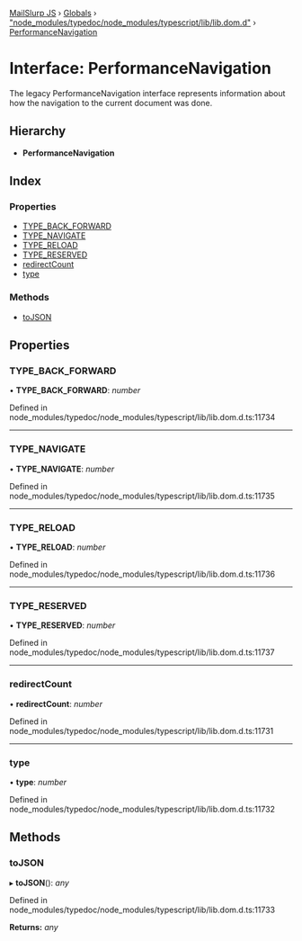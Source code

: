 [MailSlurp JS](../README.md) › [Globals](../globals.md) › ["node_modules/typedoc/node_modules/typescript/lib/lib.dom.d"](../modules/_node_modules_typedoc_node_modules_typescript_lib_lib_dom_d_.md) › [PerformanceNavigation](_node_modules_typedoc_node_modules_typescript_lib_lib_dom_d_.performancenavigation.md)

# Interface: PerformanceNavigation

The legacy PerformanceNavigation interface represents information about how the navigation to the current document was done.

## Hierarchy

* **PerformanceNavigation**

## Index

### Properties

* [TYPE_BACK_FORWARD](_node_modules_typedoc_node_modules_typescript_lib_lib_dom_d_.performancenavigation.md#type_back_forward)
* [TYPE_NAVIGATE](_node_modules_typedoc_node_modules_typescript_lib_lib_dom_d_.performancenavigation.md#type_navigate)
* [TYPE_RELOAD](_node_modules_typedoc_node_modules_typescript_lib_lib_dom_d_.performancenavigation.md#type_reload)
* [TYPE_RESERVED](_node_modules_typedoc_node_modules_typescript_lib_lib_dom_d_.performancenavigation.md#type_reserved)
* [redirectCount](_node_modules_typedoc_node_modules_typescript_lib_lib_dom_d_.performancenavigation.md#redirectcount)
* [type](_node_modules_typedoc_node_modules_typescript_lib_lib_dom_d_.performancenavigation.md#type)

### Methods

* [toJSON](_node_modules_typedoc_node_modules_typescript_lib_lib_dom_d_.performancenavigation.md#tojson)

## Properties

###  TYPE_BACK_FORWARD

• **TYPE_BACK_FORWARD**: *number*

Defined in node_modules/typedoc/node_modules/typescript/lib/lib.dom.d.ts:11734

___

###  TYPE_NAVIGATE

• **TYPE_NAVIGATE**: *number*

Defined in node_modules/typedoc/node_modules/typescript/lib/lib.dom.d.ts:11735

___

###  TYPE_RELOAD

• **TYPE_RELOAD**: *number*

Defined in node_modules/typedoc/node_modules/typescript/lib/lib.dom.d.ts:11736

___

###  TYPE_RESERVED

• **TYPE_RESERVED**: *number*

Defined in node_modules/typedoc/node_modules/typescript/lib/lib.dom.d.ts:11737

___

###  redirectCount

• **redirectCount**: *number*

Defined in node_modules/typedoc/node_modules/typescript/lib/lib.dom.d.ts:11731

___

###  type

• **type**: *number*

Defined in node_modules/typedoc/node_modules/typescript/lib/lib.dom.d.ts:11732

## Methods

###  toJSON

▸ **toJSON**(): *any*

Defined in node_modules/typedoc/node_modules/typescript/lib/lib.dom.d.ts:11733

**Returns:** *any*
